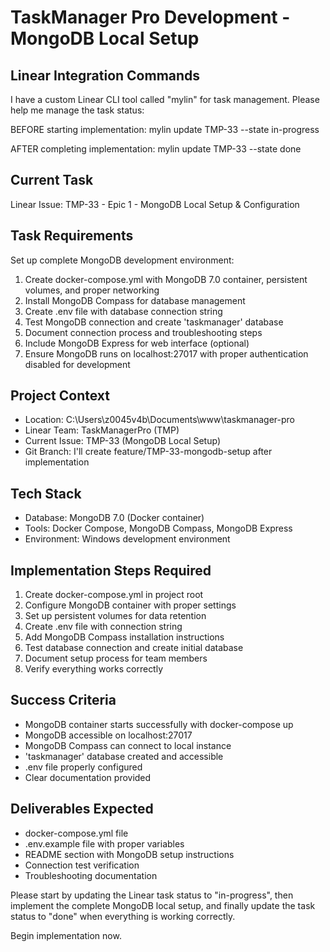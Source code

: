 # TaskManager Pro Development - MongoDB Local Setup

## Linear Integration Commands
I have a custom Linear CLI tool called "mylin" for task management. Please help me manage the task status:

BEFORE starting implementation:
mylin update TMP-33 --state in-progress

AFTER completing implementation:
mylin update TMP-33 --state done

## Current Task
Linear Issue: TMP-33 - Epic 1 - MongoDB Local Setup & Configuration

## Task Requirements
Set up complete MongoDB development environment:
1) Create docker-compose.yml with MongoDB 7.0 container, persistent volumes, and proper networking
2) Install MongoDB Compass for database management  
3) Create .env file with database connection string
4) Test MongoDB connection and create 'taskmanager' database
5) Document connection process and troubleshooting steps
6) Include MongoDB Express for web interface (optional)
7) Ensure MongoDB runs on localhost:27017 with proper authentication disabled for development

## Project Context
- Location: C:\Users\z0045v4b\Documents\www\taskmanager-pro
- Linear Team: TaskManagerPro (TMP)  
- Current Issue: TMP-33 (MongoDB Local Setup)
- Git Branch: I'll create feature/TMP-33-mongodb-setup after implementation

## Tech Stack
- Database: MongoDB 7.0 (Docker container)
- Tools: Docker Compose, MongoDB Compass, MongoDB Express
- Environment: Windows development environment

## Implementation Steps Required
1. Create docker-compose.yml in project root
2. Configure MongoDB container with proper settings
3. Set up persistent volumes for data retention
4. Create .env file with connection string
5. Add MongoDB Compass installation instructions
6. Test database connection and create initial database
7. Document setup process for team members
8. Verify everything works correctly

## Success Criteria
- MongoDB container starts successfully with docker-compose up
- MongoDB accessible on localhost:27017
- MongoDB Compass can connect to local instance
- 'taskmanager' database created and accessible
- .env file properly configured
- Clear documentation provided

## Deliverables Expected
- docker-compose.yml file
- .env.example file with proper variables
- README section with MongoDB setup instructions
- Connection test verification
- Troubleshooting documentation

Please start by updating the Linear task status to "in-progress", then implement the complete MongoDB local setup, and finally update the task status to "done" when everything is working correctly.

Begin implementation now.
